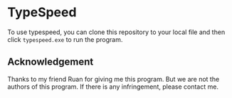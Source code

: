 # TypeSpeed
To use typespeed, you can clone this repository to your local file and then click `typespeed.exe` to run the program.

## Acknowledgement
Thanks to my friend Ruan for giving me this program. But we are not the authors of this program. If there is any infringement, please contact me.
